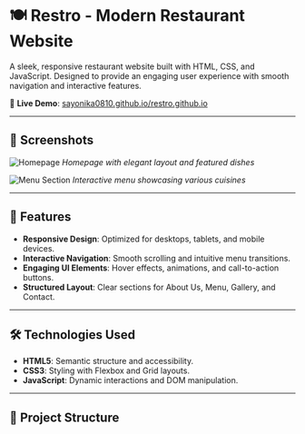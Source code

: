 # 🍽️ Restro - Modern Restaurant Website

A sleek, responsive restaurant website built with HTML, CSS, and JavaScript. Designed to provide an engaging user experience with smooth navigation and interactive features.

🔗 **Live Demo**: [sayonika0810.github.io/restro.github.io](https://sayonika0810.github.io/restro.github.io/)

---

## 📸 Screenshots

![Homepage](https://user-images.githubusercontent.com/yourusername/restro-homepage.png)
*Homepage with elegant layout and featured dishes*

![Menu Section](https://user-images.githubusercontent.com/yourusername/restro-menu.png)
*Interactive menu showcasing various cuisines*

---

## 🚀 Features

- **Responsive Design**: Optimized for desktops, tablets, and mobile devices.
- **Interactive Navigation**: Smooth scrolling and intuitive menu transitions.
- **Engaging UI Elements**: Hover effects, animations, and call-to-action buttons.
- **Structured Layout**: Clear sections for About Us, Menu, Gallery, and Contact.

---

## 🛠️ Technologies Used

- **HTML5**: Semantic structure and accessibility.
- **CSS3**: Styling with Flexbox and Grid layouts.
- **JavaScript**: Dynamic interactions and DOM manipulation.

---

## 📂 Project Structure

